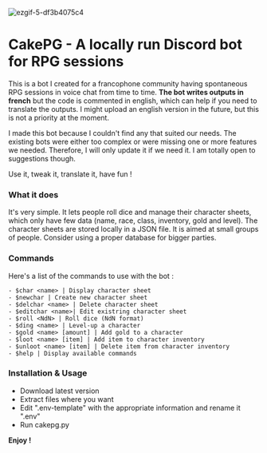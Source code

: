 ![ezgif-5-df3b4075c4](https://github.com/zad-sixstrings/cakepg/assets/14813374/aaf7cc9d-a526-416a-9c9c-16449ac2a9cd)
# CakePG - A locally run Discord bot for RPG sessions

This is a bot I created for a francophone community having spontaneous RPG sessions in voice chat from time to time. **The bot writes outputs in french** but the code is commented in english, which can help if you need to translate the outputs. I might upload an english version in the future, but this is not a priority at the moment.

I made this bot because I couldn't find any that suited our needs. The existing bots were either too complex or were missing one or more features we needed. Therefore, I will only update it if we need it. I am totally open to suggestions though.

Use it, tweak it, translate it, have fun !

### What it does
It's very simple. It lets people roll dice and manage their character sheets, which only have few data (name, race, class, inventory, gold and level). The character sheets are stored locally in a JSON file. It is aimed at small groups of people. Consider using a proper database for bigger parties.

### Commands
Here's a list of the commands to use with the bot :
```
- $char <name> | Display character sheet
- $newchar | Create new character sheet
- $delchar <name> | Delete character sheet
- $editchar <name>| Edit existring character sheet
- $roll <NdN> | Roll dice (NdN format)
- $ding <name> | Level-up a character
- $gold <name> [amount] | Add gold to a character
- $loot <name> [item] | Add item to character inventory
- $unloot <name> [item] | Delete item from character inventory
- $help | Display available commands
```

### Installation & Usage
- Download latest version
- Extract files where you want
- Edit ".env-template" with the appropriate information and rename it ".env"
- Run cakepg.py

**Enjoy !**
